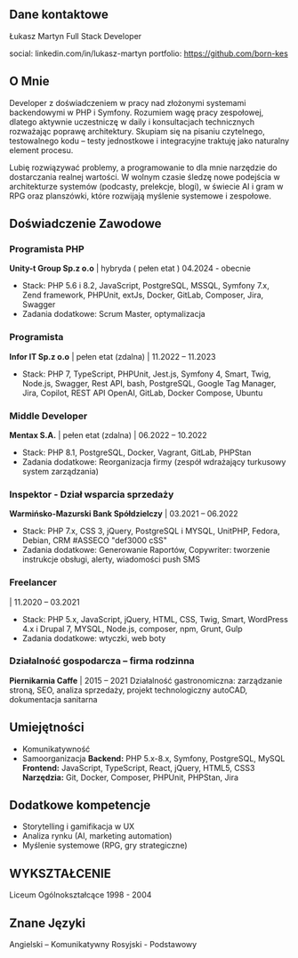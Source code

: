 
## Dane kontaktowe
Łukasz Martyn
Full Stack Developer

social: linkedin.com/in/lukasz-martyn
portfolio: https://github.com/born-kes

## O Mnie
  Developer z doświadczeniem w pracy nad złożonymi systemami backendowymi w PHP i Symfony. Rozumiem wagę pracy zespołowej, dlatego aktywnie uczestniczę w daily i konsultacjach technicznych rozważając poprawę architektury.
Skupiam się na pisaniu czytelnego, testowalnego kodu – testy jednostkowe i integracyjne traktuję jako naturalny element procesu.

 Lubię rozwiązywać problemy, a programowanie to dla mnie narzędzie do dostarczania realnej wartości. W wolnym czasie śledzę nowe podejścia w architekturze systemów (podcasty, prelekcje, blogi), w świecie AI i gram w RPG oraz planszówki, które rozwijają myślenie systemowe i zespołowe.

## Doświadczenie Zawodowe

### Programista PHP
**Unity-t Group Sp.z o.o** | hybryda ( pełen etat )	04.2024 - obecnie
-	Stack: PHP 5.6 i 8.2, JavaScript, PostgreSQL, MSSQL, Symfony 7.x, Zend framework, PHPUnit, extJs, Docker, GitLab, Composer, Jira, Swagger
-	Zadania dodatkowe: Scrum Master, optymalizacja

### Programista
**Infor IT Sp.z o.o** | pełen etat (zdalna) | 11.2022 – 11.2023
-	Stack: PHP 7, TypeScript, PHPUnit, Jest.js, Symfony 4, Smart, Twig, Node.js, Swagger, Rest API, bash, PostgreSQL, Google Tag Manager, Jira, Copilot, REST API OpenAI, GitLab, Docker Compose, Ubuntu

### Middle Developer
**Mentax S.A.** | pełen etat (zdalna) | 06.2022 – 10.2022
-	Stack: PHP 8.1, PostgreSQL, Docker, Vagrant, GitLab, PHPStan
-	Zadania dodatkowe: Reorganizacja firmy (zespół wdrażający turkusowy system zarządzania)

### Inspektor - Dział wsparcia sprzedaży
**Warmińsko-Mazurski Bank Spółdzielczy** | 03.2021 – 06.2022
-	Stack: PHP 7.x, CSS 3, jQuery, PostgreSQL i MYSQL, UnitPHP, Fedora, Debian, CRM #ASSECO "def3000 cSS"
-	Zadania dodatkowe: Generowanie Raportów, Copywriter: tworzenie instrukcje obsługi, alerty, wiadomości push SMS

### Freelancer
| 11.2020 – 03.2021
-	Stack: PHP 5.x, JavaScript, jQuery, HTML, CSS, Twig, Smart, WordPress 4.x i Drupal 7, MYSQL, Node.js, composer, npm, Grunt, Gulp
-	Zadania dodatkowe: wtyczki, web boty

### **Działalność gospodarcza** – firma rodzinna
**Piernikarnia Caffe** | 2015 – 2021
Działalność gastronomiczna: zarządzanie stroną, SEO, analiza sprzedaży, projekt technologiczny autoCAD, dokumentacja sanitarna

## Umiejętności 
- Komunikatywność
- Samoorganizacja
**Backend:** PHP 5.x-8.x, Symfony, PostgreSQL, MySQL
**Frontend:** JavaScript, TypeScript, React, jQuery, HTML5, CSS3
**Narzędzia:** Git, Docker, Composer, PHPUnit, PHPStan, Jira


## Dodatkowe kompetencje
- Storytelling i gamifikacja w UX
- Analiza rynku (AI, marketing automation)
- Myślenie systemowe (RPG, gry strategiczne)

## WYKSZTAŁCENIE
Liceum Ogólnokształcące 1998 - 2004

## Znane Języki
Angielski – Komunikatywny
Rosyjski - Podstawowy
